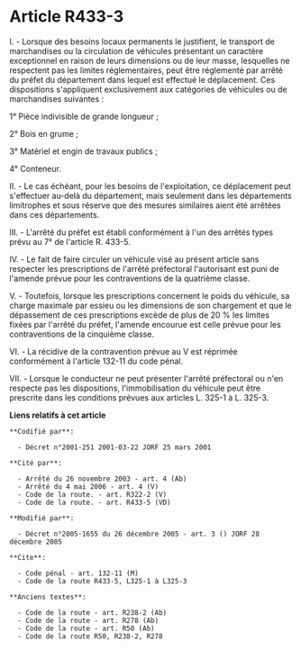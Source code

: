 # Article R433-3

I. - Lorsque des besoins locaux permanents le justifient, le transport de marchandises ou la circulation de véhicules
présentant un caractère exceptionnel en raison de leurs dimensions ou de leur masse, lesquelles ne respectent pas les limites
réglementaires, peut être réglementé par arrêté du préfet du département dans lequel est effectué le déplacement. Ces
dispositions s'appliquent exclusivement aux catégories de véhicules ou de marchandises suivantes :

1° Pièce indivisible de grande longueur ;

2° Bois en grume ;

3° Matériel et engin de travaux publics ;

4° Conteneur.

II. - Le cas échéant, pour les besoins de l'exploitation, ce déplacement peut s'effectuer au-delà du département, mais
seulement dans les départements limitrophes et sous réserve que des mesures similaires aient été arrêtées dans ces
départements.

III. - L'arrêté du préfet est établi conformément à l'un des arrêtés types prévu au 7° de l'article R. 433-5.

IV. - Le fait de faire circuler un véhicule visé au présent article sans respecter les prescriptions de l'arrêté préfectoral
l'autorisant est puni de l'amende prévue pour les contraventions de la quatrième classe.

V. - Toutefois, lorsque les prescriptions concernent le poids du véhicule, sa charge maximale par essieu ou les dimensions de
son chargement et que le dépassement de ces prescriptions excède de plus de 20 % les limites fixées par l'arrêté du préfet,
l'amende encourue est celle prévue pour les contraventions de la cinquième classe.

VI. - La récidive de la contravention prévue au V est réprimée conformément à l'article 132-11 du code pénal.

VII. - Lorsque le conducteur ne peut présenter l'arrêté préfectoral ou n'en respecte pas les dispositions, l'immobilisation
du véhicule peut être prescrite dans les conditions prévues aux articles L. 325-1 à L. 325-3.

**Liens relatifs à cet article**

	**Codifié par**:

	  - Décret n°2001-251 2001-03-22 JORF 25 mars 2001

	**Cité par**:

	  - Arrêté du 26 novembre 2003 - art. 4 (Ab)
	  - Arrêté du 4 mai 2006 - art. 4 (V)
	  - Code de la route. - art. R322-2 (V)
	  - Code de la route. - art. R433-5 (VD)

	**Modifié par**:

	  - Décret n°2005-1655 du 26 décembre 2005 - art. 3 () JORF 28 décembre 2005

	**Cite**:

	  - Code pénal - art. 132-11 (M)
	  - Code de la route R433-5, L325-1 à L325-3

	**Anciens textes**:

	  - Code de la route - art. R238-2 (Ab)
	  - Code de la route - art. R278 (Ab)
	  - Code de la route - art. R50 (Ab)
	  - Code de la route R50, R238-2, R278
